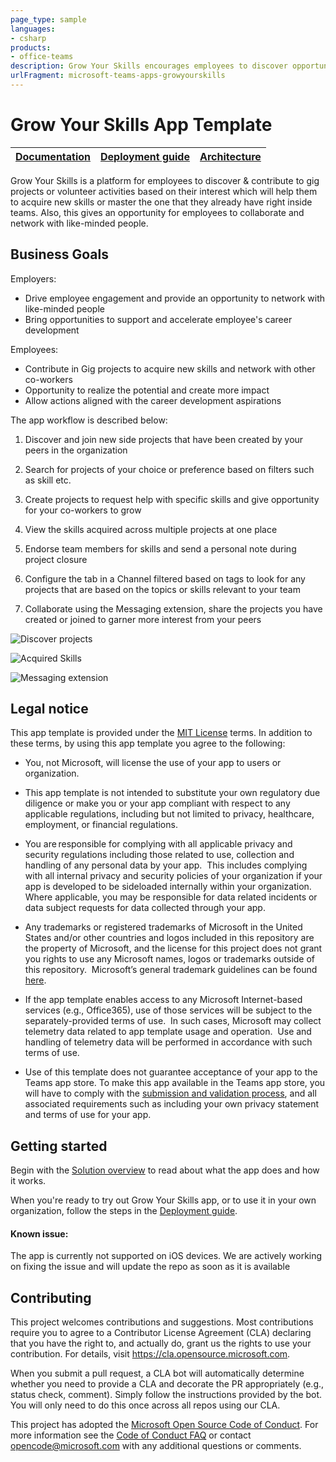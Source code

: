 ```yaml
---
page_type: sample
languages:
- csharp
products:
- office-teams
description: Grow Your Skills encourages employees to discover opportunities, contribute and acquire new skills.
urlFragment: microsoft-teams-apps-growyourskills
---
```


# Grow Your Skills App Template

| [Documentation](https://github.com/OfficeDev/microsoft-teams-apps-growyourskills/wiki/Home) | [Deployment guide](https://github.com/OfficeDev/microsoft-teams-apps-growyourskills/wiki/Deployment-Guide) | [Architecture](https://github.com/OfficeDev/microsoft-teams-apps-growyourskills/wiki/Solution-Overview) |
| ---- | ---- | ---- |

Grow Your Skills is a platform for employees to discover & contribute to gig projects or volunteer activities based on their interest which will help them to acquire new skills or master the one that they already have right inside teams. Also, this gives an opportunity for employees to collaborate and network with like-minded people.

## Business Goals


Employers:
 
* Drive employee engagement and provide an opportunity to network with like-minded people
* Bring opportunities to support and accelerate employee's career development
 

Employees: 
 
* Contribute in Gig projects to acquire new skills and network with other co-workers
* Opportunity to realize the potential and create more impact
* Allow actions aligned with the career development aspirations


The app workflow is described below:
1. Discover and join new side projects that have been created by your peers in the organization

2. Search for projects of your choice or preference based on filters such as skill etc.

3. Create projects to request help with specific skills and give opportunity for your co-workers to grow

4. View the skills acquired across multiple projects at one place

5. Endorse team members for skills and send a personal note during project closure

6. Configure the tab in a Channel filtered based on tags to look for any projects that are based on the topics or skills relevant to your team

7. Collaborate using the Messaging extension, share the projects you have created or joined to garner more interest from your peers


![Discover projects](https://github.com/OfficeDev/microsoft-teams-apps-growyourskills/wiki/Images/Discover_projects.png)

![Acquired Skills](https://github.com/OfficeDev/microsoft-teams-apps-growyourskills/wiki/Images/Skills_acquired.png)

![Messaging extension](https://github.com/OfficeDev/microsoft-teams-apps-growyourskills/wiki/Images/Messaging_extension.png)


## Legal notice

This app template is provided under the [MIT License](https://github.com/OfficeDev/microsoft-teams-apps-growyourskills/blob/master/LICENSE) terms.  In addition to these terms, by using this app template you agree to the following:

- You, not Microsoft, will license the use of your app to users or organization. 

- This app template is not intended to substitute your own regulatory due diligence or make you or your app compliant with respect to any applicable regulations, including but not limited to privacy, healthcare, employment, or financial regulations.

- You are responsible for complying with all applicable privacy and security regulations including those related to use, collection and handling of any personal data by your app.  This includes complying with all internal privacy and security policies of your organization if your app is developed to be sideloaded internally within your organization. Where applicable, you may be responsible for data related incidents or data subject requests for data collected through your app.

- Any trademarks or registered trademarks of Microsoft in the United States and/or other countries and logos included in this repository are the property of Microsoft, and the license for this project does not grant you rights to use any Microsoft names, logos or trademarks outside of this repository.  Microsoft’s general trademark guidelines can be found [here](https://www.microsoft.com/en-us/legal/intellectualproperty/trademarks/usage/general.aspx).

- If the app template enables access to any Microsoft Internet-based services (e.g., Office365), use of those services will be subject to the separately-provided terms of use.  In such cases, Microsoft may collect telemetry data related to app template usage and operation.  Use and handling of telemetry data will be performed in accordance with such terms of use.

- Use of this template does not guarantee acceptance of your app to the Teams app store. To make this app available in the Teams app store, you will have to comply with the [submission and validation process](https://docs.microsoft.com/en-us/microsoftteams/platform/concepts/deploy-and-publish/appsource/publish), and all associated requirements such as including your own privacy statement and terms of use for your app.


## Getting started

Begin with the [Solution overview](https://github.com/OfficeDev/microsoft-teams-apps-growyourskills/wiki/Solution-overview) to read about what the app does and how it works.

When you're ready to try out Grow Your Skills app, or to use it in your own organization, follow the steps in the [Deployment guide](https://github.com/OfficeDev/microsoft-teams-apps-growyourskills/wiki/Deployment-guide).

#### Known issue:
The app is currently not supported on iOS devices. We are actively working on fixing the issue and will update the repo as soon as it is available

## Contributing

This project welcomes contributions and suggestions.  Most contributions require you to agree to a
Contributor License Agreement (CLA) declaring that you have the right to, and actually do, grant us
the rights to use your contribution. For details, visit https://cla.opensource.microsoft.com.

When you submit a pull request, a CLA bot will automatically determine whether you need to provide
a CLA and decorate the PR appropriately (e.g., status check, comment). Simply follow the instructions
provided by the bot. You will only need to do this once across all repos using our CLA.

This project has adopted the [Microsoft Open Source Code of Conduct](https://opensource.microsoft.com/codeofconduct/).
For more information see the [Code of Conduct FAQ](https://opensource.microsoft.com/codeofconduct/faq/) or
contact [opencode@microsoft.com](mailto:opencode@microsoft.com) with any additional questions or comments.
